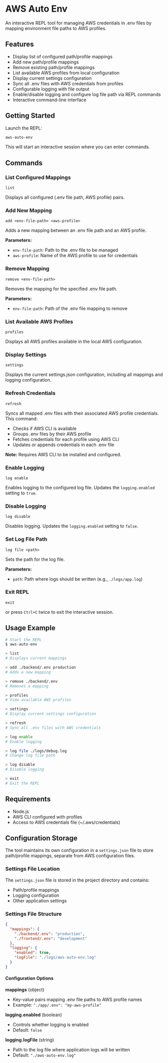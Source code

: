 # AWS Auto Env

An interactive REPL tool for managing AWS credentials in .env files by mapping environment file paths to AWS profiles.

## Features

- Display list of configured path/profile mappings
- Add new path/profile mappings
- Remove existing path/profile mappings
- List available AWS profiles from local configuration
- Display current settings configuration
- Sync all .env files with AWS credentials from profiles
- Configurable logging with file output
- Enable/disable logging and configure log file path via REPL commands
- Interactive command-line interface

## Getting Started

Launch the REPL:

```bash
aws-auto-env
```

This will start an interactive session where you can enter commands.

## Commands

### List Configured Mappings

```
list
```

Displays all configured (.env file path, AWS profile) pairs.

### Add New Mapping

```
add <env-file-path> <aws-profile>
```

Adds a new mapping between an .env file path and an AWS profile.

**Parameters:**

- `env-file-path`: Path to the .env file to be managed
- `aws-profile`: Name of the AWS profile to use for credentials

### Remove Mapping

```
remove <env-file-path>
```

Removes the mapping for the specified .env file path.

**Parameters:**

- `env-file-path`: Path of the .env file mapping to remove

### List Available AWS Profiles

```
profiles
```

Displays all AWS profiles available in the local AWS configuration.

### Display Settings

```
settings
```

Displays the current settings.json configuration, including all mappings and logging configuration.

### Refresh Credentials

```
refresh
```

Syncs all mapped .env files with their associated AWS profile credentials. This command:

- Checks if AWS CLI is available
- Groups .env files by their AWS profile
- Fetches credentials for each profile using AWS CLI
- Updates or appends credentials in each .env file

**Note:** Requires AWS CLI to be installed and configured.

### Enable Logging

```
log enable
```

Enables logging to the configured log file. Updates the `logging.enabled` setting to `true`.

### Disable Logging

```
log disable
```

Disables logging. Updates the `logging.enabled` setting to `false`.

### Set Log File Path

```
log file <path>
```

Sets the path for the log file.

**Parameters:**

- `path`: Path where logs should be written (e.g., `./logs/app.log`)

### Exit REPL

```
exit
```

or press `Ctrl+C` twice to exit the interactive session.

## Usage Example

```bash
# Start the REPL
$ aws-auto-env

> list
# Displays current mappings

> add ./backend/.env production
# Adds a new mapping

> remove ./backend/.env
# Removes a mapping

> profiles
# View available AWS profiles

> settings
# Display current settings configuration

> refresh
# Sync all .env files with AWS credentials

> log enable
# Enable logging

> log file ./logs/debug.log
# Change log file path

> log disable
# Disable logging

> exit
# Exit the REPL
```

## Requirements

- Node.js
- AWS CLI configured with profiles
- Access to AWS credentials file (~/.aws/credentials)

## Configuration Storage

The tool maintains its own configuration in a `settings.json` file to store path/profile mappings, separate from AWS configuration files.

### Settings File Location

The `settings.json` file is stored in the project directory and contains:

- Path/profile mappings
- Logging configuration
- Other application settings

### Settings File Structure

```json
{
  "mappings": {
    "./backend/.env": "production",
    "./frontend/.env": "development"
  },
  "logging": {
    "enabled": true,
    "logFile": "./logs/aws-auto-env.log"
  }
}
```

#### Configuration Options

**mappings** (object)

- Key-value pairs mapping .env file paths to AWS profile names
- Example: `"./app/.env": "my-aws-profile"`

**logging.enabled** (boolean)

- Controls whether logging is enabled
- Default: `false`

**logging.logFile** (string)

- Path to the log file where application logs will be written
- Default: `"./aws-auto-env.log"`
